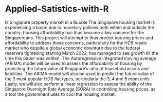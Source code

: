 # Applied-Satistics-with-R
Is Singapore property market in a Bubble
The Singapore housing market is experiencing a boom due to monetary policies both within and outside the country; 
housing affordability has thus become a key concern for the Singaporeans. This project will attempt to thus predict housing prices and affordability to address these concerns, 
particularly for the HDB resale market who despite a global economic downturn due to the federal reserve’s tightening starting March 2022, has managed to see growth till the time this paper was written. 
The Autoregressive integrated moving average (ARIMA) model will be used to assess the affordability of housing by predicting the future value of Singapore’s ratio of household assets and liabilities. 
The ARIMA model will also be used to predict the future value of the 3 most popular HDB flat types, particularly the 3, 4 and 5 room units. 
Lastly, we will also perform a linear regression to assess the ability of the Singapore Overnight Rate Average (SORA) in controlling housing prices, as a tool the government uses to cool the housing market.
